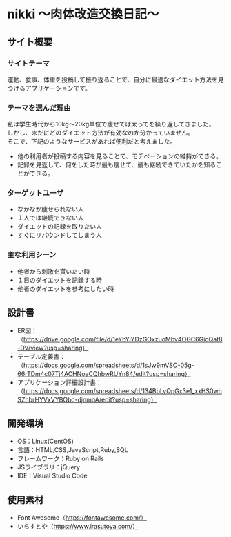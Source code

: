 # nikki 〜肉体改造交換日記〜

## サイト概要

### サイトテーマ
運動、食事、体重を投稿して振り返ることで、自分に最適なダイエット方法を見つけるアプリケーションです。

### テーマを選んだ理由
私は学生時代から10kg〜20kg単位で痩せては太ってを繰り返してきました。  
しかし、未だにどのダイエット方法が有効なのか分かっていません。  
そこで、下記のようなサービスがあれば便利だと考えました。  

- 他の利用者が投稿する内容を見ることで、モチベーションの維持ができる。
- 記録を見返して、何をした時が最も痩せて、最も継続できていたかを知ることができる。  

### ターゲットユーザ
- なかなか痩せられない人
- １人では継続できない人
- ダイエットの記録を取りたい人
- すぐにリバウンドしてしまう人

### 主な利用シーン
- 他者から刺激を貰いたい時
- １日のダイエットを記録する時
- 他者のダイエットを参考にしたい時
​

## 設計書
- ER図：  
（https://drive.google.com/file/d/1eYbYiYDzGOxzuoMbv4OGC6GioQat8-DV/view?usp=sharing）
- テーブル定義書：  
（https://docs.google.com/spreadsheets/d/1sJw9mVSO-05g-66rTDm4c07Tj4ACHNoaCQhbwRUYn84/edit?usp=sharing）
- アプリケーション詳細設計書：  
（https://docs.google.com/spreadsheets/d/134BbLyQpGx3e1_xxHS0whSZhbrHYVxVYBObc-djnmoA/edit?usp=sharing）
​
## 開発環境
- OS：Linux(CentOS)
- 言語：HTML,CSS,JavaScript,Ruby,SQL
- フレームワーク：Ruby on Rails
- JSライブラリ：jQuery
- IDE：Visual Studio Code
​
## 使用素材
- Font Awesome（https://fontawesome.com/）
- いらすとや（https://www.irasutoya.com/）